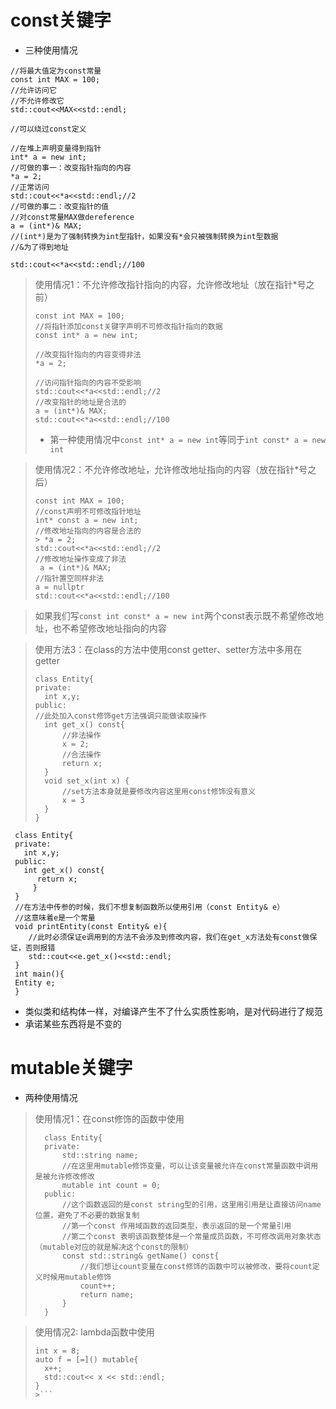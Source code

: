# const关键字
- 三种使用情况
```cfgrlanguage
//将最大值定为const常量
const int MAX = 100;
//允许访问它
//不允许修改它
std::cout<<MAX<<std::endl;

//可以绕过const定义

//在堆上声明变量得到指针
int* a = new int;
//可做的事一：改变指针指向的内容
*a = 2;
//正常访问
std::cout<<*a<<std::endl;//2
//可做的事二：改变指针的值
//对const常量MAX做dereference
a = (int*)& MAX;
//(int*)是为了强制转换为int型指针，如果没有*会只被强制转换为int型数据
//&为了得到地址

std::cout<<*a<<std::endl;//100
```
> 使用情况1：不允许修改指针指向的内容，允许修改地址（放在指针*号之前）
> ```cfgrlanguage
> const int MAX = 100;
> //将指针添加const关键字声明不可修改指针指向的数据
> const int* a = new int;
>
> //改变指针指向的内容变得非法
> *a = 2;
>
> //访问指针指向的内容不受影响
> std::cout<<*a<<std::endl;//2
> //改变指针的地址是合法的
> a = (int*)& MAX;
> std::cout<<*a<<std::endl;//100
>```
> - 第一种使用情况中`const int* a = new int`等同于`int const* a = new int`

>使用情况2：不允许修改地址，允许修改地址指向的内容（放在指针*号之后）
> ```cfgrlanguage
>const int MAX = 100;
> //const声明不可修改指针地址
> int* const a = new int;
> //修改地址指向的内容是合法的
> > *a = 2;
> std::cout<<*a<<std::endl;//2
> //修改地址操作变成了非法
>  a = (int*)& MAX;
> //指针置空同样非法
> a = nullptr
> std::cout<<*a<<std::endl;//100
>``` 

>如果我们写`const int const* a = new int`两个const表示既不希望修改地址，也不希望修改地址指向的内容

>使用方法3：在class的方法中使用const
> getter、setter方法中多用在getter
> ```cfgrlanguage
> class Entity{
> private:
>   int x,y;
> public:
> //此处加入const修饰get方法强调只能做读取操作
>   int get_x() const{
>       //非法操作
>       x = 2;
>       //合法操作
>       return x;
>   }
>   void set_x(int x) {
>       //set方法本身就是要修改内容这里用const修饰没有意义
>       x = 3
>   }
> }
>```

```cfgrlanguage
 class Entity{
 private:
   int x,y;
 public:
   int get_x() const{
      return x;
     }
 }
 //在方法中传参的时候，我们不想复制函数所以使用引用（const Entity& e）
 //这意味着e是一个常量
 void printEntity(const Entity& e){
    //此时必须保证e调用到的方法不会涉及到修改内容，我们在get_x方法处有const做保证，否则报错
    std::cout<<e.get_x()<<std::endl;
 }
 int main(){
 Entity e;
 }
```
- 类似类和结构体一样，对编译产生不了什么实质性影响，是对代码进行了规范
- 承诺某些东西将是不变的
# mutable关键字
- 两种使用情况
>使用情况1：在const修饰的函数中使用
> ```cfgrlanguage
>   class Entity{
>   private:
>       std::string name;
>       //在这里用mutable修饰变量，可以让该变量被允许在const常量函数中调用是被允许修改修改
>       mutable int count = 0;
>   public:
>       //这个函数返回的是const string型的引用，这里用引用是让直接访问name位置，避免了不必要的数据复制
>       //第一个const 作用域函数的返回类型，表示返回的是一个常量引用
>       //第二个const 表明该函数整体是一个常量成员函数，不可修改调用对象状态（mutable对应的就是解决这个const的限制）
>       const std::string& getName() const{
>           //我们想让count变量在const修饰的函数中可以被修改，要将count定义时候用mutable修饰
>           count++;
>           return name;
>       }
>   }
>```

>使用情况2: lambda函数中使用
>```
>int x = 8;
>auto f = [=]() mutable{
>   x++;
>   std::cout<< x << std::endl;
>}
>>```

 